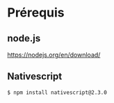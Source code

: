 # Prérequis

## node.js

https://nodejs.org/en/download/

## Nativescript
```
$ npm install nativescript@2.3.0
```
